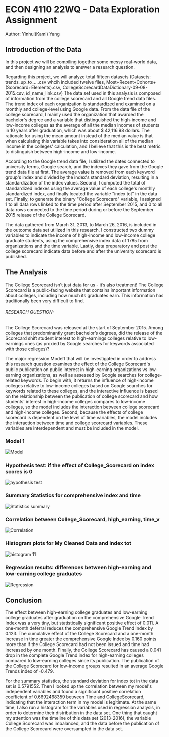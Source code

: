 # ECON 4110 22WQ - Data Exploration Assignment

Author: Yinhui(Kami) Yang

## Introduction of the Data

In this project we will be compiling together some messy real-world data, and then designing an analysis to answer a research question. 

Regarding this project, we will analyze total fifteen datasets (Datasets: trends_up_to_....csv whcih included twelve files, Most+Recent+Cohorts+(Scorecard+Elements).csv, CollegeScorecardDataDictionary-09-08-2015.csv, id_name_link.csv) The data set used in this analysis is composed of information from the college scorecard and all Google trend data files. The trend index of each organization is standardized and examined on a monthly and college-level using Google data. From the data file of the college scorecard, I mainly used the organization that awarded the bachelor's degree and a variable that distinguished the high-income and low-income colleges as the average of all the median incomes of students in 10 years after graduation, which was about $ 42,116.98 dollars. The rationale for using the mean amount instead of the median value is that when calculating this variable takes into consideration all of the median income in the colleges' calculation, and I believe that this is the best metric to distinguish between high-income and low-income.

According to the Google trend data file, I utilized the dates connected to university terms, Google search, and the indexes they gave from the Google trend data file at first. The average value is removed from each keyword group's index and divided by the index's standard deviation, resulting in a standardization of the index values. Second, I computed the total of standardized indexes using the average value of each college's monthly standardized index, and finally located the variable "index tot" in the data set. Finally, to generate the binary "College Scorecard" variable, I assigned 1 to all data rows linked to the time period after September 2015, and 0 to all data rows connected to the time period during or before the September 2015 release of the College Scorecard.

The data gathered from March 31, 2013, to March 26, 2016, is included in the outcome data set utilized in this research. I constructed two dummy variables to indicate the income of high-income and low-income college graduate students, using the comprehensive index data of 1785 from organizations and the time variable. Lastly, data preparatory and post the college scorecard indicate data before and after the university scorecard is published.

## The Analysis

The College Scorecard isn’t just data for us - it’s also treatment! The College Scorecard is a public-facing website that contains important information about colleges, including how much its graduates earn. This information has traditionally been very difficult to find.

###### RESEARCH QUESTION:

The College Scorecard was released at the start of September 2015. Among colleges that predominantly grant bachelor’s degrees, did the release of the Scorecard shift student interest to high-earnings colleges relative to low-earnings ones (as proxied by Google searches for keywords associated with those colleges)?

The major regression Model1 that will be investigated in order to address this research question examines the effect of the College Scorecard's public publication on public interest in high-earning organizations vs low-earning organizations, as well as assessed by Google searches for college-related keywords. To begin with, it returns the influence of high-income colleges relative to low-income colleges based on Google searches for keywords related to these colleges, and the interactive influence is based on the relationship between the publication of college scorecard and how students' interest in high-income colleges compares to low-income colleges, so the model includes the interaction between college scorecard and high-income colleges. Second, because the effects of college scorecard is dependent on the level of time variables, the model includes the interaction between time and college scorecard variables. These variables are interdependent and must be included in the model.

### Model 1

![Model](https://user-images.githubusercontent.com/81647911/154918398-9673e550-2c6f-4f0f-9998-30b3c5e3b2cb.png)

### Hypothesis test: if the effect of College_Scorecard on index scores is 0
![hypothesis test](https://user-images.githubusercontent.com/81647911/154918604-814dbd45-6a02-4475-9e25-38f36c4b854d.png)

### Summary Statistics for comprehensive index and time
![Statistics summary](https://user-images.githubusercontent.com/81647911/154919688-efaff2e6-b5e5-4c31-8081-95674b1c906b.png)

### Correlation between College_Scorecard, high_earning, time_v
![Correlation](https://user-images.githubusercontent.com/81647911/154919752-93e82fb8-243e-4896-9f86-db82861c370b.png)

### Histogram plots for My Cleaned Data and index tot
![histogram 11](https://user-images.githubusercontent.com/81647911/154920161-dd5436dd-eaa1-4546-9905-fd20f8ac5037.png)

### Regression results: differences between high-earning and low-earning college graduates
![Regression](https://user-images.githubusercontent.com/81647911/154919133-93e15b56-f4a7-456f-85b3-0140314da415.png)

## Conclusion

The effect between high-earning college graduates and low-earning college graduates after graduation on the comprehensive Google Trend Index was a very tiny, but statistically significant positive effect of 0.011. A one-month deferral reduces the comprehensive Google Trend Index by 0.123. The cumulative effect of the College Scorecard and a one-month increase in time greater the comprehensive Google Index by 0.160 points more than if the College Scorecard had not been issued and time had increased by one month. Finally, the College Scorecard has caused a 0.041 drop in the complete Google Trend index for high-earning colleges compared to low-earning colleges since its publication. The publication of the College Scorecard for low-income groups resulted in an average Google Trends index of -0.479.

For the summary statistics, the standard deviation for index tot in the data set is 0.5791552. Then I looked up the correlation between my model's independent variables and found a significant positive correlation coefficient of 0.6692468359 between Time and CollegeScorecard, indicating that the interaction term in my model is legitimate. At the same time, I also run a histogram for the variables used in regression analysis, in order to determine their distribution in the data set. One thing that caught my attention was the timeline of this data set (2013-2016), the variable College Scorecard was imbalanced, and the data before the publication of the College Scorecard were oversampled in the data set.
